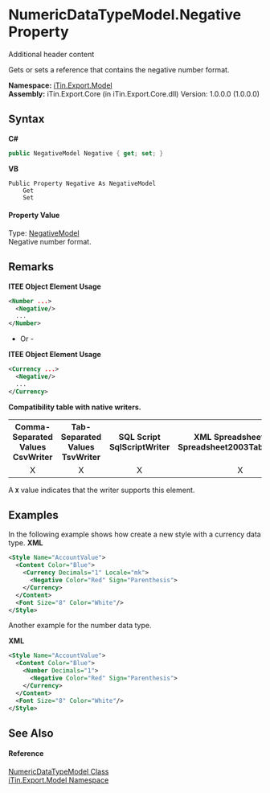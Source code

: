 # NumericDataTypeModel.Negative Property 
Additional header content 

Gets or sets a reference that contains the negative number format.

**Namespace:**&nbsp;<a href="N_iTin_Export_Model">iTin.Export.Model</a><br />**Assembly:**&nbsp;iTin.Export.Core (in iTin.Export.Core.dll) Version: 1.0.0.0 (1.0.0.0)

## Syntax

**C#**<br />
``` C#
public NegativeModel Negative { get; set; }
```

**VB**<br />
``` VB
Public Property Negative As NegativeModel
	Get
	Set
```


#### Property Value
Type: <a href="T_iTin_Export_Model_NegativeModel">NegativeModel</a><br />Negative number format.

## Remarks

**ITEE Object Element Usage**<br />
``` XML
<Number ...>
  <Negative/>
  ...
</Number>
```

- Or -

**ITEE Object Element Usage**<br />
``` XML
<Currency ...>
  <Negative/>
  ...
</Currency>
```


<strong>Compatibility table with native writers.</strong><table><tr><th>Comma-Separated Values<br />CsvWriter</th><th>Tab-Separated Values<br />TsvWriter</th><th>SQL Script<br />SqlScriptWriter</th><th>XML Spreadsheet 2003<br />Spreadsheet2003TabularWriter</th></tr><tr><td align="center">X</td><td align="center">X</td><td align="center">X</td><td align="center">X</td></tr></table> A <strong>`X`</strong> value indicates that the writer supports this element.


## Examples
In the following example shows how create a new style with a currency data type. 
**XML**<br />
``` XML
<Style Name="AccountValue">
  <Content Color="Blue">
    <Currency Decimals="1" Locale="mk">
      <Negative Color="Red" Sign="Parenthesis">
    </Currency>
  </Content>
  <Font Size="8" Color="White"/>
</Style>
```

Another example for the number data type.

**XML**<br />
``` XML
<Style Name="AccountValue">
  <Content Color="Blue">
    <Number Decimals="1">
      <Negative Color="Red" Sign="Parenthesis">
    </Currency>
  </Content>
  <Font Size="8" Color="White"/>
</Style>
```


## See Also


#### Reference
<a href="T_iTin_Export_Model_NumericDataTypeModel">NumericDataTypeModel Class</a><br /><a href="N_iTin_Export_Model">iTin.Export.Model Namespace</a><br />